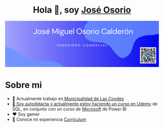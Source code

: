 <h1 align="center">Hola 👋, soy <a href="https://www.linkedin.com/in/ingcomercial-joseosorio/" target="blank">
José Osorio</a></h1>


<img src="https://github.com/ingcomercial-joseosorio/ingcomercial-joseosorio/blob/main/Banner%20Github.png">


<h1>Sobre mi</h1>

- 🔭 Actualmente trabajo en<a href="https://lascondes.cl/" target="blank"> Municipalidad de Las Condes
- 📖 Soy autodidacta y actualmente estoy haciendo un curso en <a href="https://www.udemy.com/course/master-sql-server/" target="blank"> Udemy<a/> de SQL, en conjunto con un curso de <a href="https://www.udemy.com/course/master-sql-server/" target="blank"> Microsoft<a/> de Power BI
- ❤️ Soy gamer
- 📄 Conoce mi experiencia <a href="https://github.com/ingcomercial-joseosorio/ingcomercial-joseosorio/blob/main/CV%20Ing%20Comercial%20Jos%C3%A9%20Miguel%20Osorio.pdf" target="blank"> Currículum

  
<!--
**ingcomercial-joseosorio/ingcomercial-joseosorio** is a ✨ _special_ ✨ repository because its `README.md` (this file) appears on your GitHub profile.

Here are some ideas to get you started:

- 🔭 I’m currently working on ...
- 🌱 I’m currently learning ...
- 👯 I’m looking to collaborate on ...
- 🤔 I’m looking for help with ...
- 💬 Ask me about ...
- 📫 How to reach me: ...
- 😄 Pronouns: ...
- ⚡ Fun fact: ...
-->
